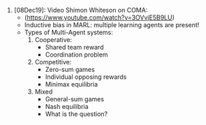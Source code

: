1. [08Dec19]: Video Shimon Whiteson on COMA: 
    * (https://www.youtube.com/watch?v=3OVvjE5B9LU)
    * Inductive bias in MARL: multiple learning agents are present!
    * Types of Multi-Agent systems:
        1. Cooperative:
            * Shared team reward
            * Coordination problem
        1. Competitive:
            * Zero-sum games
            * Individual opposing rewards
            * Minimax equilibria
        1. Mixed
            * General-sum games
            * Nash equilibria
            * What is the question?